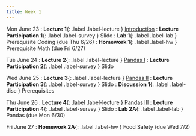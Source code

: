 ```yaml
---
title: Week 1
---
```


Mon June 23
: **Lecture 1**{: .label .label-lecture } [Introduction](lecture/lec01)
: **Lecture Participation 1**{: .label .label-survey } Slido
: **Lab 1**{: .label .label-lab } Prerequisite Coding (due Thu 6/26)
: **Homework 1**{: .label .label-hw } Prerequisite Math (due Fri 6/27)

Tue June 24
: **Lecture 2**{: .label .label-lecture } [Pandas I](lecture/lec02)
: **Lecture Participation 2**{: .label .label-survey } Slido

Wed June 25
: **Lecture 3**{: .label .label-lecture } [Pandas II](lecture/lec03)
: **Lecture Participation 3**{: .label .label-survey } Slido
: **Discussion 1**{: .label .label-disc } Prerequisites

Thu June 26
: **Lecture 4**{: .label .label-lecture } [Pandas III](lecture/lec04)
: **Lecture Participation 4**{: .label .label-survey } Slido
: **Lab 2A**{: .label .label-lab } Pandas (due Mon 6/30)

Fri June 27
: **Homework 2A**{: .label .label-hw } Food Safety (due Wed 7/2)
